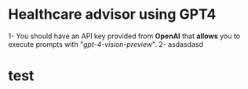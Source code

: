 # Healthcare advisor using GPT4

1- You should have an API key provided from **OpenAI** that **allows** you to execute prompts with "_gpt-4-vision-preview_".
2- asdasdasd
# test
